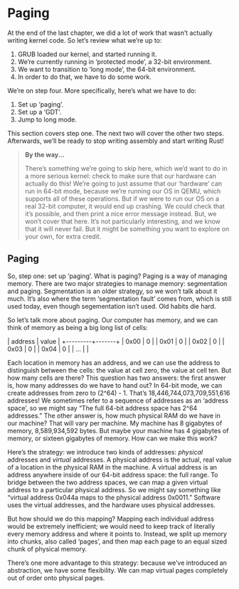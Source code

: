 # Paging

At the end of the last chapter, we did a lot of work that wasn’t actually
writing kernel code. So let’s review what we’re up to:

1. GRUB loaded our kernel, and started running it.
2. We’re currently running in ‘protected mode’, a 32-bit environment.
3. We want to transition to ‘long mode’, the 64-bit environment.
4. In order to do that, we have to do some work.

We’re on step four. More specifically, here’s what we have to do:

1. Set up ‘paging’.
2. Set up a ‘GDT’.
3. Jump to long mode.

This section covers step one. The next two will cover the other two steps.
Afterwards, we’ll be ready to stop writing assembly and start writing Rust!


> **By the way...**
>
> There’s something we’re going to skip here, which we’d want to do in a more
> serious kernel: check to make sure that our hardware can actually do this!
> We’re going to just assume that our ‘hardware’ can run in 64-bit mode, because
> we’re running our OS in QEMU, which supports all of these operations. But if
> we were to run our OS on a real 32-bit computer, it would end up crashing.
> We could check that it’s possible, and then print a nice error message
> instead. But, we won’t cover that here. It’s not particularly interesting, and
> we know that it will never fail. But it might be something you want to explore
> on your own, for extra credit.

## Paging

So, step one: set up ‘paging’. What is paging? Paging is a way of managing
memory. There are two major strategies to manage memory: segmentation and
paging. Segmentation is an older strategy, so we won’t talk about it much. It’s
also where the term ‘segmentation fault’ comes from, which is still used today,
even though segementation isn’t used. Old habits die hard.

So let’s talk more about paging. Our computer has memory, and we can think of
memory as being a big long list of cells:

| address | value |
+---------+-------+
| 0x00    | 0     |
| 0x01    | 0     |
| 0x02    | 0     |
| 0x03    | 0     |
| 0x04    | 0     |
| ...     |       |

Each location in memory has an address, and we can use the address to
distinguish between the cells: the value at cell zero, the value at cell ten.
But how many cells are there? This question has two answers: the first answer
is, how many addresses do we have to hand out? In 64-bit mode, we can create
addresses from zero to (2^64) - 1. That’s 18,446,744,073,709,551,616 addresses!
We sometimes refer to a sequence of addresses as an ‘address space’, so we might
say “The full 64-bit address space has 2^64 addresses.” The other answer is, how
much physical RAM do we have in our machine? That will vary per machine. My
machine has 8 gigabytes of memory, 8,589,934,592 bytes. But maybe your machine
has 4 gigabytes of memory, or sixteen gigabytes of memory. How can we make this
work?

Here’s the strategy: we introduce two kinds of addresses: *physical* addresses
and *virtual* addresses. A physical address is the actual, real value of a
location in the physical RAM in the machine. A virtual address is an address
anywhere inside of our 64-bit address space: the full range. To bridge between
the two address spaces, we can map a given virtual address to a particular
physical address. So we might say something like “virtual address 0x044a maps to
the physical address 0x0011.” Software uses the virtual addresses, and the
hardware uses physical addresses.

But how should we do this mapping? Mapping each individual address would be
extremely inefficient; we would need to keep track of literally every memory
address and where it points to. Instead, we split up memory into chunks, also
called ‘pages’, and then map each page to an equal sized chunk of physical
memory.

There’s one more advantage to this strategy: because we’ve introduced an
abstraction, we have some flexibility. We can map virtual pages completely out
of order onto physical pages.



























